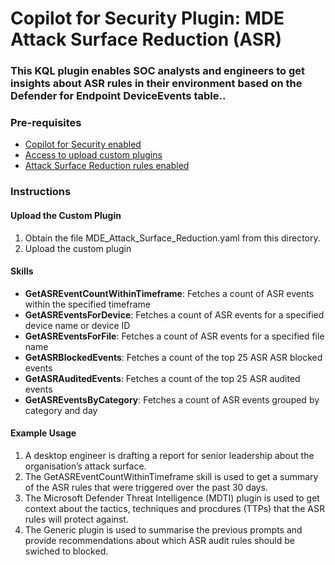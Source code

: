 # Copilot for Security Plugin: MDE Attack Surface Reduction (ASR)

### **This KQL plugin enables SOC analysts and engineers to get insights about ASR rules in their environment based on the Defender for Endpoint DeviceEvents table..**

### Pre-requisites

-   [Copilot for Security enabled](https://learn.microsoft.com/en-us/security-copilot/get-started-security-copilot#onboarding-to-microsoft-security-copilot)
-   [Access to upload custom plugins](https://learn.microsoft.com/en-us/security-copilot/manage-plugins?tabs=securitycopilotplugin#managing-custom-plugins)
-   [Attack Surface Reduction rules enabled](https://learn.microsoft.com/en-us/defender-endpoint/overview-attack-surface-reduction#configure-attack-surface-reduction-capabilities)

### Instructions

#### Upload the Custom Plugin

1.  Obtain the file MDE_Attack_Surface_Reduction.yaml from this directory.
2.  Upload the custom plugin

#### Skills

- **GetASREventCountWithinTimeframe**: Fetches a count of ASR events within the specified timeframe
- **GetASREventsForDevice**: Fetches a count of ASR events for a specified device name or device ID
- **GetASREventsForFile**: Fetches a count of ASR events for a specified file name
- **GetASRBlockedEvents**: Fetches a count of the top 25 ASR ASR blocked events
- **GetASRAuditedEvents**: Fetches a count of the top 25 ASR audited events
- **GetASREventsByCategory**: Fetches a count of ASR events grouped by category and day

#### Example Usage

1. A desktop engineer is drafting a report for senior leadership about the organisation’s attack surface.
2. The GetASREventCountWithinTimeframe skill is used to get a summary of the ASR rules that were triggered over the past 30 days.
3. The Microsoft Defender Threat Intelligence (MDTI) plugin is used to get context about the tactics, techniques and procdures (TTPs) that the ASR rules will protect against.
4. The Generic plugin is used to summarise the previous prompts and provide recommendations about which ASR audit rules should be swiched to blocked.
